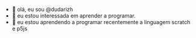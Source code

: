 - 👋 olá, eu sou @dudarizh
- 👀 eu estou interessada em aprender a programar.
- 🌱 eu estou aprendendo a programar recentemente a linguagem scratch e p5js



